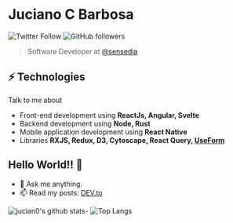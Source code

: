 # Juciano C Barbosa
![Twitter Follow](https://img.shields.io/twitter/follow/juciano_barbosa?label=Fallow%20jucian0&style=social) ![GitHub followers](https://img.shields.io/github/followers/jucian0?style=social)

> Software Developer at [@sensedia](https://github.com/Sensedia)

## ⚡ Technologies
Talk to me about
- Front-end development using **ReactJs, Angular, Svelte**
- Backend development using **Node, Rust**
- Mobile application development using **React Native**
- Libraries **RXJS, Redux, D3, Cytoscape, React Query, [UseForm](https://github.com/use-form)**

## Hello World!!  🤔
- 💬 Ask me anything.
- 📫 Read my posts: [DEV.to](https://dev.to/jucian0)

![jucian0's github stats](https://github-readme-stats.vercel.app/api?username=jucian0&use-form&show_icons=true&theme=tokyonight&layout=compact)- ![Top Langs](https://github-readme-stats.vercel.app/api/top-langs/?username=jucian0&show_icons=true&theme=tokyonight&layout=compact)
